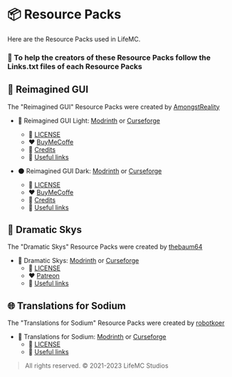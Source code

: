 # 📦 Resource Packs

Here are the Resource Packs used in LifeMC.

### 🤝 To help the creators of these Resource Packs follow the Links.txt files of each Resource Packs

## 🎨 Reimagined GUI

The "Reimagined GUI" Resource Packs were created by [AmongstReality](https://www.planetminecraft.com/member/amongstreality/)

- 🌟 Reimagined GUI Light: [Modrinth](https://modrinth.com/resourcepack/reimaginedguilight) or [Curseforge](https://www.curseforge.com/minecraft/texture-packs/reimaginedguilight)
  - 📝 [LICENSE](https://github.com/LifeMC-Studios/LifeMC/blob/main/Resource-Packs/ReimaginedGUI(Light)/LICENSE)
  - ❤️ [BuyMeCoffe](https://www.buymeacoffee.com/amongstreality)
  - 📃 [Credits](https://github.com/LifeMC-Studios/LifeMC/blob/main/Resource-Packs/ReimaginedGUI(Light)/Credits.txt)
  - 🔗 [Useful links](https://github.com/LifeMC-Studios/LifeMC/blob/main/Resource-Packs/ReimaginedGUI(Light)/Links.txt)

- 🌑 Reimagined GUI Dark: [Modrinth](https://modrinth.com/resourcepack/reimaginedguidark) or [Curseforge](https://www.curseforge.com/minecraft/texture-packs/reimaginedguidark)
  - 📝 [LICENSE](https://github.com/LifeMC-Studios/LifeMC/blob/main/Resource-Packs/ReimaginedGUI(Dark)/LICENSE)
  - ❤️ [BuyMeCoffe](https://www.buymeacoffee.com/amongstreality)
  - 📃 [Credits](https://github.com/LifeMC-Studios/LifeMC/blob/main/Resource-Packs/ReimaginedGUI(Dark)/Credits.txt)
  - 🔗 [Useful links](https://github.com/LifeMC-Studios/LifeMC/blob/main/Resource-Packs/ReimaginedGUI(Dark)/Links.txt)
  
## 🎨 Dramatic Skys

The "Dramatic Skys" Resource Packs were created by [thebaum64](https://www.planetminecraft.com/member/thebaum64/)

- 🌟 Dramatic Skys: [Modrinth](https://modrinth.com/resourcepack/dramatic-skys) or [Curseforge](https://www.curseforge.com/minecraft/texture-packs/dramatic-skys)
  - 📝 [LICENSE](https://github.com/LifeMC-Studios/LifeMC/blob/main/Resource-Packs/Dramatic-Skys/LICENSE)
  - ❤️ [Patreon](https://www.patreon.com/thebaum64)
  - 🔗 [Useful links](https://github.com/LifeMC-Studios/LifeMC/blob/main/Resource-Packs/Dramatic-Skys/Links.txt)

## 🌐 Translations for Sodium

The "Translations for Sodium" Resource Packs were created by [robotkoer](https://modrinth.com/user/robotkoer)

- 🌟 Translations for Sodium: [Modrinth](https://modrinth.com/resourcepack/translations-for-sodium) or [Curseforge](https://www.curseforge.com/minecraft/texture-packs/translations-for-sodium)
  - 📝 [LICENSE](https://github.com/Madis0/sodium-fabric-translations/blob/main/LICENSE.md)
  - 🔗 [Useful links](https://github.com/LifeMC-Studios/LifeMC/blob/main/Resource-Packs/Translations-for-Sodium/Links.txt)

> All rights reserved. © 2021-2023 LifeMC Studios
